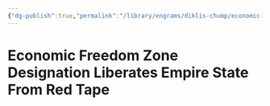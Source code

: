 ```yaml
---
{"dg-publish":true,"permalink":"/library/engrams/diklis-chump/economic-freedom-zone-designation-liberates-empire-state-from-red-tape/"}
---
```


# Economic Freedom Zone Designation Liberates Empire State From Red Tape
